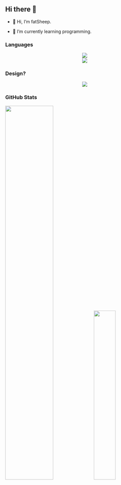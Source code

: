 ## Hi there 👋

- 👋 Hi, I’m fatSheep.

- 🌱 I’m currently learning programming.

### Languages
<div align="center">
<div align="center">
<img src="https://skillicons.dev/icons?i=c,cpp,python">
</div>
<div align="center">
<img src="https://skillicons.dev/icons?i=bash,markdown,latex">
</div>
</div>

### Design?
<div align="center">
<div align="center">
<img src="https://skillicons.dev/icons?i=vscode,vim,ps,ai">
</div>
</div>

### GitHub Stats
<p float="center">
  <img src="https://github-readme-stats.vercel.app/api?username=00fish0&show_icons=true&theme=transparent" width="55%" />
  <img src="https://github-readme-stats.vercel.app/api/top-langs/?username=00fish0&layout=donut&theme=transparent" width="37%" />
</p>
<!--
**00fish0/00fish0** is a ✨ _special_ ✨ repository because its `README.md` (this file) appears on your GitHub profile.

Here are some ideas to get you started:

- 🔭 I’m currently working on ...
- 🌱 I’m currently learning ...
- 👯 I’m looking to collaborate on ...
- 🤔 I’m looking for help with ...
- 💬 Ask me about ...
- 📫 How to reach me: ...
- 😄 Pronouns: ...
- ⚡ Fun fact: ...
-->
